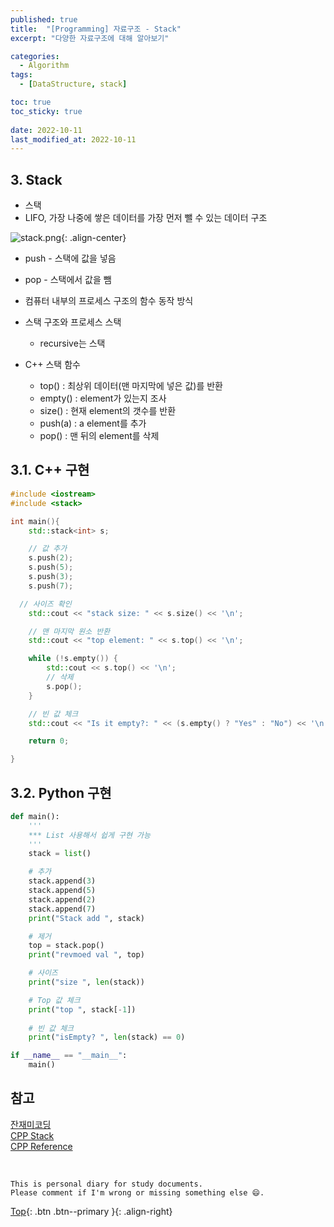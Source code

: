 ```yaml
---
published: true
title:  "[Programming] 자료구조 - Stack"
excerpt: "다양한 자료구조에 대해 알아보기"

categories:
  - Algorithm
tags:
  - [DataStructure, stack]

toc: true
toc_sticky: true
 
date: 2022-10-11
last_modified_at: 2022-10-11
---
```


## 3. Stack

- 스택
- LIFO, 가장 나중에 쌓은 데이터를 가장 먼저 뺄 수 있는 데이터 구조

![stack.png](https://user-images.githubusercontent.com/23397039/194865341-4e181a69-ce01-40e1-8ac5-65bd045e2c6f.png){: .align-center}

- push - 스택에 값을 넣음
- pop - 스택에서 값을 뺌
- 컴퓨터 내부의 프로세스 구조의 함수 동작 방식
- 스택 구조와 프로세스 스택
    - recursive는 스택

- C++ 스택 함수
    - top() : 최상위 데이터(맨 마지막에 넣은 값)를 반환
    - empty() : element가 있는지 조사
    - size() : 현재 element의 갯수를 반환
    - push(a) : a element를 추가
    - pop() : 맨 뒤의 element를 삭제

## 3.1. C++ 구현

```cpp
#include <iostream>
#include <stack> 

int main(){
	std::stack<int> s;

	// 값 추가
	s.push(2);
	s.push(5);
	s.push(3);
	s.push(7);

  // 사이즈 확인
	std::cout << "stack size: " << s.size() << '\n';

	// 맨 마지막 원소 반환
	std::cout << "top element: " << s.top() << '\n';

    while (!s.empty()) {
        std::cout << s.top() << '\n';
        // 삭제
        s.pop();
    }

	// 빈 값 체크
	std::cout << "Is it empty?: " << (s.empty() ? "Yes" : "No") << '\n';

	return 0;

}
```

## 3.2. Python 구현

```python
def main():
    '''
    *** List 사용해서 쉽게 구현 가능
    '''
    stack = list()

    # 추가
    stack.append(3)
    stack.append(5)
    stack.append(2)
    stack.append(7)
    print("Stack add ", stack)

    # 제거
    top = stack.pop()
    print("revmoed val ", top)

    # 사이즈
    print("size ", len(stack))

    # Top 값 체크
    print("top ", stack[-1])
    
    # 빈 값 체크
    print("isEmpty? ", len(stack) == 0)

if __name__ == "__main__":
	main()

```

## 참고
[잔재미코딩](https://www.fun-coding.org/DS&AL1-2.html)  
[CPP Stack](https://coding-factory.tistory.com/597)  
[CPP Reference](https://en.cppreference.com/w/cpp/container/stack)

<br>

    This is personal diary for study documents.
    Please comment if I'm wrong or missing something else 😄. 

[Top](#){: .btn .btn--primary }{: .align-right}